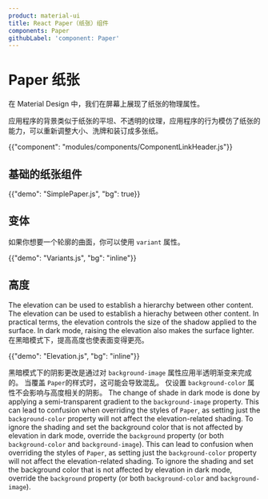 ```yaml
---
product: material-ui
title: React Paper（纸张）组件
components: Paper
githubLabel: 'component: Paper'
---
```


# Paper 纸张

<p class="description">在 Material Design 中，我们在屏幕上展现了纸张的物理属性。 </p>

应用程序的背景类似于纸张的平坦、不透明的纹理，应用程序的行为模仿了纸张的能力，可以重新调整大小、洗牌和装订成多张纸。

{{"component": "modules/components/ComponentLinkHeader.js"}}

## 基础的纸张组件

{{"demo": "SimplePaper.js", "bg": true}}

## 变体

如果你想要一个轮廓的曲面，你可以使用 `variant` 属性。

{{"demo": "Variants.js", "bg": "inline"}}

## 高度

The elevation can be used to establish a hierarchy between other content. The elevation can be used to establish a hierachy between other content. In practical terms, the elevation controls the size of the shadow applied to the surface. In dark mode, raising the elevation also makes the surface lighter. 在黑暗模式下，提高高度也使表面变得更亮。

{{"demo": "Elevation.js", "bg": "inline"}}

黑暗模式下的阴影更改是通过对 `background-image` 属性应用半透明渐变来完成的。 当覆盖 `Paper`的样式时，这可能会导致混乱。 仅设置 `background-color` 属性不会影响与高度相关的阴影。 The change of shade in dark mode is done by applying a semi-transparent gradient to the `background-image` property. This can lead to confusion when overriding the styles of `Paper`, as setting just the `background-color` property will not affect the elevation-related shading. To ignore the shading and set the background color that is not affected by elevation in dark mode, override the `background` property (or both `background-color` and `background-image`). This can lead to confusion when overriding the styles of `Paper`, as setting just the `background-color` property will not affect the elevation-related shading. To ignore the shading and set the background color that is not affected by elevation in dark mode, override the `background` property (or both `background-color` and `background-image`).
